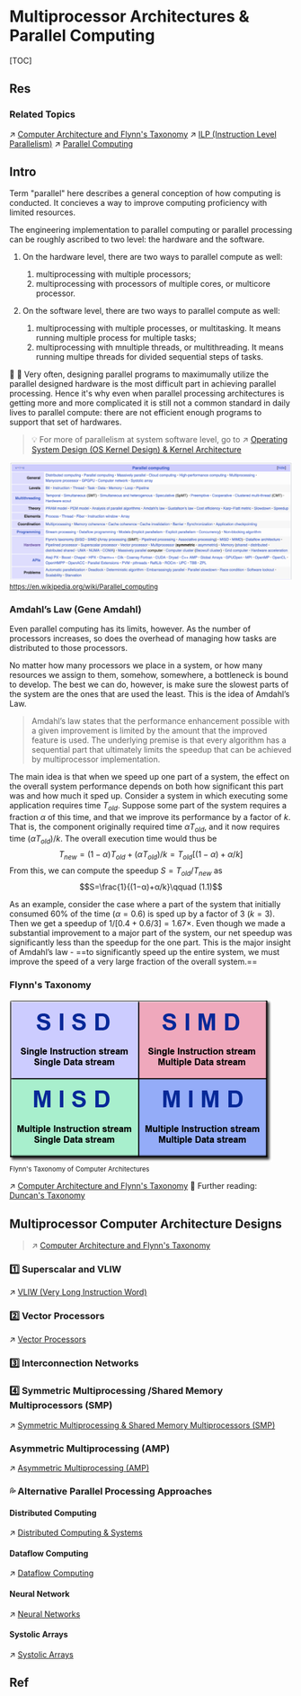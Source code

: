 # Multiprocessor Architectures & Parallel Computing

[TOC]



## Res
### Related Topics
↗ [Computer Architecture and Flynn's Taxonomy](../../../../📌%20Computer%20Organization%20&%20Architecture%20Basics/Computer%20Architecture%20and%20Flynn's%20Taxonomy.md)
↗ [ILP (Instruction Level Parallelism)](../../../../../../🛣️%20Program%20Compilation%20&%20Execution/🤡%20Program%20Execution%20(Runtime)/Instruction%20Execution/ILP%20(Instruction%20Level%20Parallelism)/ILP%20(Instruction%20Level%20Parallelism).md)
↗ [Parallel Computing](../../../../../../../🧠%20Computing%20Methodologies/⚡️%20High%20Performance%20Computing/Parallel%20Computing/Parallel%20Computing.md)



## Intro
Term "parallel" here describes a general conception of how computing is conducted. It concieves a way to improve computing proficiency with limited resources.

The engineering implementation to parallel computing or parallel processing can be roughly ascribed to two level: the hardware and the software.
1. On the hardware level, there are two ways to parallel compute as well:
	1. multiprocessing with multiple processors;
	2. multiprocessing with processors of multiple cores, or multicore processor. 

2. On the software level, there are two ways to parallel compute as well:
	1. multiprocessing with multiple processes, or multitasking. It means running multiple process for multiple tasks;
	2. multiprocessing with mnultiple threads, or multithreading. It means running multipe threads for divided sequential steps of tasks.

🌻 🌻 Very often, designing parallel programs to maximumally utilize the parallel designed hardware is the most difficult part in achieving parallel processing. Hence it's why even when parallel processing architectures is getting more and more complicated it is still not a common standard in daily lives to parallel compute: there are not efficient enough programs to support that set of hardwares.

> 💡 For more of parallelism at system software level, go to ↗ [Operating System Design (OS Kernel Design) & Kernel Architecture](../../../../../Operating%20System%20&%20OS%20Kernel%20(Theory%20Part)/🦺%20Operating%20System%20Basics/Operating%20System%20Design%20(OS%20Kernel%20Design)%20&%20Kernel%20Architecture/Operating%20System%20Design%20(OS%20Kernel%20Design)%20&%20Kernel%20Architecture.md)

![](../../../../../../../../Assets/Pics/Screenshot%202024-03-17%20at%204.49.59%20PM.png)
<small>https://en.wikipedia.org/wiki/Parallel_computing</small>


### Amdahl’s Law (Gene Amdahl)
Even parallel computing has its limits, however. As the number of processors increases, so does the overhead of managing how tasks are distributed to those processors.

No matter how many processors we place in a system, or how many resources we assign to them, somehow, somewhere, a bottleneck is bound to develop. The best we can do, however, is make sure the slowest parts of the system are the ones that are used the least. This is the idea of Amdahl’s Law.

> Amdahl’s law states that the performance enhancement possible with a given improvement is limited by the amount that the improved feature is used. The underlying premise is that every algorithm has a sequential part that ultimately limits the speedup that can be achieved by multiprocessor implementation.

The main idea is that when we speed up one part of a system, the effect on the overall system performance depends on both how significant this part was and how much it sped up. Consider a system in which executing some application requires time $T_{old}$. Suppose some part of the system requires a fraction $\alpha$ of this time, and that we improve its performance by a factor of $k$. That is, the component originally required time $\alpha{T_{old}}$, and it now requires time $(\alpha{T_{old}})/k$. The overall execution time would thus be $$T_{new} = (1 − \alpha)T_{old} + (\alpha{T_{old}})/k =T_{old}[(1−\alpha)+\alpha/k]$$
From this, we can compute the speedup $S=T_{old} / T_{new}$ as $$S=\frac{1}{(1−α)+α/k}\qquad (1.1)$$

As an example, consider the case where a part of the system that initially consumed 60% of the time $(\alpha=0.6)$ is sped up by a factor of 3 $(k=3)$. Then we get a speedup of $1/[0.4 + 0.6/3] = 1.67×$. Even though we made a substantial improvement to a major part of the system, our net speedup was significantly less than the speedup for the one part. This is the major insight of Amdahl’s law - ==to significantly speed up the entire system, we must improve the speed of a very large fraction of the overall system.==


### Flynn's Taxonomy
![](../../../../../../../../Assets/Pics/Pasted%20image%2020230304154759.png)
<small>Flynn's Taxonomy of Computer Architectures</small>

↗ [Computer Architecture and Flynn's Taxonomy](../../../../📌%20Computer%20Organization%20&%20Architecture%20Basics/Computer%20Architecture%20and%20Flynn's%20Taxonomy.md)
🔗 Further reading: [Duncan's Taxonomy](https://en.wikipedia.org/wiki/Duncan%27s_taxonomy)



## Multiprocessor Computer Architecture Designs
> ↗ [Computer Architecture and Flynn's Taxonomy](../../../../📌%20Computer%20Organization%20&%20Architecture%20Basics/Computer%20Architecture%20and%20Flynn's%20Taxonomy.md)

### 1️⃣ Superscalar and VLIW
↗ [VLIW (Very Long Instruction Word)](../../../../Instruction%20Set%20Architecture%20(ISA)%20&%20Processor%20Architecture/VLIW%20(Very%20Long%20Instruction%20Word)/VLIW%20(Very%20Long%20Instruction%20Word).md)


### 2️⃣ Vector Processors
↗ [Vector Processors](Vector%20Processors/Vector%20Processors.md)


### 3️⃣ Interconnection Networks


### 4️⃣ Symmetric Multiprocessing /Shared Memory Multiprocessors (SMP)
↗ [Symmetric Multiprocessing & Shared Memory Multiprocessors (SMP)](Symmetric%20Multiprocessing%20&%20Shared%20Memory%20Multiprocessors%20(SMP)/Symmetric%20Multiprocessing%20&%20Shared%20Memory%20Multiprocessors%20(SMP).md)


### Asymmetric Multiprocessing (AMP)
↗ [Asymmetric Multiprocessing (AMP)](Asymmetric%20Multiprocessing%20(AMP).md)


### 💦 Alternative Parallel Processing Approaches
#### Distributed Computing
↗ [Distributed Computing & Systems](../../../../../../../🧠%20Computing%20Methodologies/Distributed%20Computing%20&%20Systems/Distributed%20Computing%20&%20Systems.md)
#### Dataflow Computing
↗ [Dataflow Computing](📌%20Parallel%20Computing%20Alternative%20Modelings/Dataflow%20Computing.md)
#### Neural Network
↗ [Neural Networks](📌%20Parallel%20Computing%20Alternative%20Modelings/Neural%20Networks.md)
#### Systolic Arrays
↗ [Systolic Arrays](📌%20Parallel%20Computing%20Alternative%20Modelings/Systolic%20Arrays.md)



## Ref
[👍 Symmetric Multiprocessing (SMP) and Asymmetric Multiprocessing (AMP)]: https://www.acontis.com/en/symmetric-multiprocessing-and-asymmetric-multiprocessing.html

